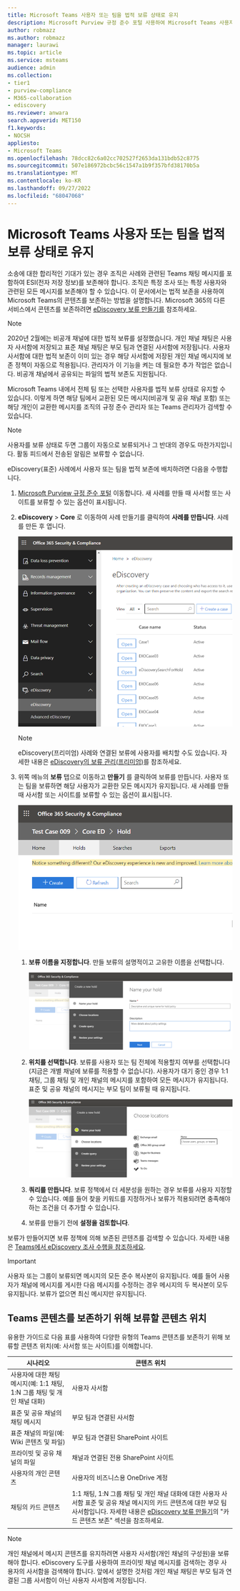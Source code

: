 ```yaml
---
title: Microsoft Teams 사용자 또는 팀을 법적 보류 상태로 유지
description: Microsoft Purview 규정 준수 포털 사용하여 Microsoft Teams 사용자 또는 팀을 법적 보존에 배치하고 데이터 요구 사항에 따라 법적 보존이 필요한 사항을 알아보는 방법을 알아봅니다.
author: robmazz
ms.author: robmazz
manager: laurawi
ms.topic: article
ms.service: msteams
audience: admin
ms.collection:
- tier1
- purview-compliance
- M365-collaboration
- ediscovery
ms.reviewer: anwara
search.appverid: MET150
f1.keywords:
- NOCSH
appliesto:
- Microsoft Teams
ms.openlocfilehash: 78dcc82c6a02cc702527f2653da131bdb52c8775
ms.sourcegitcommit: 507e186972bcbc56c1547a1b9f357bfd38170b5a
ms.translationtype: MT
ms.contentlocale: ko-KR
ms.lasthandoff: 09/27/2022
ms.locfileid: "68047068"
---
```

# <a name="place-a-microsoft-teams-user-or-team-on-legal-hold"></a>Microsoft Teams 사용자 또는 팀을 법적 보류 상태로 유지

소송에 대한 합리적인 기대가 있는 경우 조직은 사례와 관련된 Teams 채팅 메시지를 포함하여 ESI(전자 저장 정보)를 보존해야 합니다. 조직은 특정 조사 또는 특정 사용자와 관련된 모든 메시지를 보존해야 할 수 있습니다. 이 문서에서는 법적 보존을 사용하여 Microsoft Teams의 콘텐츠를 보존하는 방법을 설명합니다. Microsoft 365의 다른 서비스에서 콘텐츠를 보존하려면 [eDiscovery 보류 만들기를](/microsoft-365/compliance/create-ediscovery-holds) 참조하세요.

> [!NOTE]
> 2020년 2월에는 비공개 채널에 대한 법적 보류를 설정했습니다. 개인 채널 채팅은 사용자 사서함에 저장되고 표준 채널 채팅은 부모 팀과 연결된 사서함에 저장됩니다. 사용자 사서함에 대한 법적 보존이 이미 있는 경우 해당 사서함에 저장된 개인 채널 메시지에 보존 정책이 자동으로 적용됩니다. 관리자가 이 기능을 켜는 데 필요한 추가 작업은 없습니다. 비공개 채널에서 공유되는 파일의 법적 보존도 지원됩니다.

Microsoft Teams 내에서 전체 팀 또는 선택한 사용자를 법적 보류 상태로 유지할 수 있습니다. 이렇게 하면 해당 팀에서 교환된 모든 메시지(비공개 및 공유 채널 포함) 또는 해당 개인이 교환한 메시지를 조직의 규정 준수 관리자 또는 Teams 관리자가 검색할 수 있습니다.

> [!NOTE]
> 사용자를 보류 상태로 두면 그룹이 자동으로 보류되거나 그 반대의 경우도 마찬가지입니다.
> 활동 피드에서 전송된 알림은 보류할 수 없습니다.

eDiscovery(표준) 사례에서 사용자 또는 팀을 법적 보존에 배치하려면 다음을 수행합니다.

1. [Microsoft Purview 규정 준수 포털](https://compliance.microsoft.com) 이동합니다. 새 사례를 만들 때 사서함 또는 사이트를 보류할 수 있는 옵션이 표시됩니다.

2. **eDiscovery** > **Core** 로 이동하여 사례 만들기를 클릭하여 **사례를 만듭니다**. 사례를 만든 후 엽니다.
  
   ![사례 만들기 단추를 보여 주는 Microsoft Teams eDiscovery 탭이 선택되었습니다.](media/LegalHold1.png)

   > [!NOTE]
   > eDiscovery(프리미엄) 사례와 연결된 보류에 사용자를 배치할 수도 있습니다. 자세한 내용은 [eDiscovery의 보류 관리(프리미엄)](/microsoft-365/compliance/managing-holds)를 참조하세요.

3. 위쪽 메뉴의 **보류** 탭으로 이동하고 **만들기** 를 클릭하여 보류를 만듭니다. 사용자 또는 팀을 보류하면 해당 사용자가 교환한 모든 메시지가 유지됩니다. 새 사례를 만들 때 사서함 또는 사이트를 보류할 수 있는 옵션이 표시됩니다.

   ![보류 탭이 선택되고 그 아래에 만들기 단추가 표시된 이미지입니다.](media/LegalHold2.png)

   1. **보류 이름을 지정합니다**. 만들 보류의 설명적이고 고유한 이름을 선택합니다.
  
       ![이 스크린샷은 사용자가 만드는 보류에 대한 이름 및 설명을 입력할 수 있는 보류 이름 탭을 보여줍니다.](media/LegalHold3.png)

   2. **위치를 선택합니다**. 보류를 사용자 또는 팀 전체에 적용할지 여부를 선택합니다(지금은 개별 채널에 보류를 적용할 수 없습니다). 사용자가 대기 중인 경우 1:1 채팅, 그룹 채팅 및 개인 채널의 메시지를 포함하여 모든 메시지가 유지됩니다. 표준 및 공유 채널의 메시지는 부모 팀이 보류될 때 유지됩니다.

      ![보류할 데이터 위치를 선택합니다.](media/LegalHold4.png)

   3. **쿼리를 만듭니다**. 보류 정책에서 더 세분성을 원하는 경우 보류를 사용자 지정할 수 있습니다. 예를 들어 찾을 키워드를 지정하거나 보류가 적용되려면 충족해야 하는 조건을 더 추가할 수 있습니다.

   4. 보류를 만들기 전에 **설정을 검토합니다**.

보류가 만들어지면 보류 정책에 의해 보존된 콘텐츠를 검색할 수 있습니다. 자세한 내용은 [Teams에서 eDiscovery 조사 수행을 참조하세요](eDiscovery-investigation.md).

> [!IMPORTANT]
> 사용자 또는 그룹이 보류되면 메시지의 모든 준수 복사본이 유지됩니다. 예를 들어 사용자가 채널에 메시지를 게시한 다음 메시지를 수정하는 경우 메시지의 두 복사본이 모두 유지됩니다. 보류가 없으면 최신 메시지만 유지됩니다.

## <a name="content-locations-to-place-on-hold-to-preserve-teams-content"></a>Teams 콘텐츠를 보존하기 위해 보류할 콘텐츠 위치

유용한 가이드로 다음 표를 사용하여 다양한 유형의 Teams 콘텐츠를 보존하기 위해 보류할 콘텐츠 위치(예: 사서함 또는 사이트)를 이해합니다.

|시나리오  |콘텐츠 위치  |
|---------|---------|
|사용자에 대한 채팅 메시지(예: 1:1 채팅, 1:N 그룹 채팅 및 개인 채널 대화)     |사용자 사서함         |
|표준 및 공유 채널의 채팅 메시지    |부모 팀과 연결된 사서함         |
|표준 채널의 파일(예: Wiki 콘텐츠 및 파일)     |부모 팀과 연결된 SharePoint 사이트        |
|프라이빗 및 공유 채널의 파일     |채널과 연결된 전용 SharePoint 사이트
|사용자의 개인 콘텐츠     |사용자의 비즈니스용 OneDrive 계정       |
|채팅의 카드 콘텐츠|1:1 채팅, 1:N 그룹 채팅 및 개인 채널 대화에 대한 사용자 사서함 표준 및 공유 채널 메시지의 카드 콘텐츠에 대한 부모 팀 사서함입니다. 자세한 내용은 [eDiscovery 보류 만들기](/microsoft-365/compliance/create-ediscovery-holds#preserve-card-content)의 "카드 콘텐츠 보존" 섹션을 참조하세요.|
|||

> [!NOTE]
> 개인 채널에서 메시지 콘텐츠를 유지하려면 사용자 사서함(개인 채널의 구성원)을 보류해야 합니다. eDiscovery 도구를 사용하여 프라이빗 채널 메시지를 검색하는 경우 사용자의 사서함을 검색해야 합니다. 앞에서 설명한 것처럼 개인 채널 채팅은 부모 팀과 연결된 그룹 사서함이 아닌 사용자 사서함에 저장됩니다.
